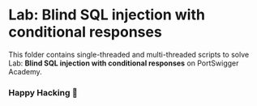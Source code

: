 # Lab: Blind SQL injection with conditional responses
This folder contains single-threaded and multi-threaded scripts to solve Lab: **Blind SQL injection with conditional responses** on PortSwigger Academy.

### Happy Hacking 👾
